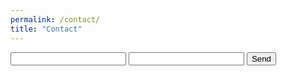 ```yaml
---
permalink: /contact/
title: "Contact"
---
```

<form action="https://formspree.io/themafiakitty@gmail.com" method="POST">
  <input type="text" name="name">
  <input type="email" name="_replyto">
  <input type="submit" value="Send">
</form>
